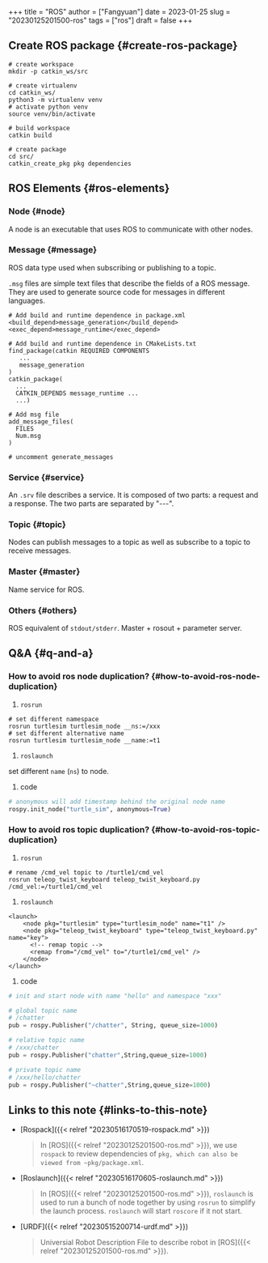 +++
title = "ROS"
author = ["Fangyuan"]
date = 2023-01-25
slug = "20230125201500-ros"
tags = ["ros"]
draft = false
+++

## Create ROS package {#create-ros-package}

```shell
# create workspace
mkdir -p catkin_ws/src

# create virtualenv
cd catkin_ws/
python3 -m virtualenv venv
# activate python venv
source venv/bin/activate

# build workspace
catkin build

# create package
cd src/
catkin_create_pkg pkg dependencies
```


## ROS Elements {#ros-elements}


### Node {#node}

A node is an <span class="underline">executable</span> that uses ROS to communicate with other nodes.


### Message {#message}

ROS <span class="underline">data type</span> used when subscribing or publishing to a topic.

`.msg` files are simple text files that describe the fields of a ROS message. They are used to generate source code for messages in different languages.

```shell
# Add build and runtime dependence in package.xml
<build_depend>message_generation</build_depend>
<exec_depend>message_runtime</exec_depend>

# Add build and runtime dependence in CMakeLists.txt
find_package(catkin REQUIRED COMPONENTS
   ...
   message_generation
)
catkin_package(
  ...
  CATKIN_DEPENDS message_runtime ...
  ...)

# Add msg file
add_message_files(
  FILES
  Num.msg
)

# uncomment generate_messages
```


### Service {#service}

An `.srv` file describes a service. It is composed of two parts: a request and a response. The two parts are separated by "---".


### Topic {#topic}

Nodes can <span class="underline">publish</span> messages to a topic as well as <span class="underline">subscribe</span> to a topic to receive messages.


### Master {#master}

<span class="underline">Name service</span> for ROS.


### Others {#others}

ROS equivalent of `stdout/stderr`.
Master + rosout + parameter server.


## Q&amp;A {#q-and-a}


### How to avoid ros node duplication? {#how-to-avoid-ros-node-duplication}

1.  `rosrun`

<!--listend-->

```shell
# set different namespace
rosrun turtlesim turtlesim_node __ns:=/xxx
# set different alternative name
rosrun turtlesim turtlesim_node __name:=t1
```

1.  `roslaunch`

set different `name` (`ns`) to node.

1.  code

<!--listend-->

```python
# anonymous will add timestamp behind the original node name
rospy.init_node("turtle_sim", anonymous=True)
```


### How to avoid ros topic duplication? {#how-to-avoid-ros-topic-duplication}

1.  `rosrun`

<!--listend-->

```shell
# rename /cmd_vel topic to /turtle1/cmd_vel
rosrun teleop_twist_keyboard teleop_twist_keyboard.py /cmd_vel:=/turtle1/cmd_vel
```

1.  `roslaunch`

<!--listend-->

```nxml
<launch>
    <node pkg="turtlesim" type="turtlesim_node" name="t1" />
    <node pkg="teleop_twist_keyboard" type="teleop_twist_keyboard.py" name="key">
      <!-- remap topic -->
      <remap from="/cmd_vel" to="/turtle1/cmd_vel" />
    </node>
</launch>
```

1.  code

<!--listend-->

```python
# init and start node with name "hello" and namespace "xxx"

# global topic name
# /chatter
pub = rospy.Publisher("/chatter", String, queue_size=1000)

# relative topic name
# /xxx/chatter
pub = rospy.Publisher("chatter",String,queue_size=1000)

# private topic name
# /xxx/hello/chatter
pub = rospy.Publisher("~chatter",String,queue_size=1000)
```


## Links to this note {#links-to-this-note}

-   [Rospack]({{< relref "20230516170519-rospack.md" >}})

    > In [ROS]({{< relref "20230125201500-ros.md" >}}), we use `rospack` to review dependencies of `pkg, which can also be viewed from ~pkg/package.xml`.
-   [Roslaunch]({{< relref "20230516170605-roslaunch.md" >}})

    > In [ROS]({{< relref "20230125201500-ros.md" >}}), `roslaunch` is used to run a bunch of node together by using `rosrun` to simplify the launch process. `roslaunch` will start `roscore` if it not start.
-   [URDF]({{< relref "20230515200714-urdf.md" >}})

    > Universial Robot Description File to describe robot in [ROS]({{< relref "20230125201500-ros.md" >}}).
